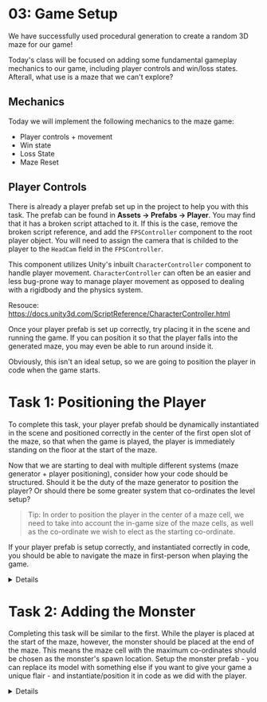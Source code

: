 # 03: Game Setup

We have successfully used procedural generation to create a random 3D maze for our game!

Today's class will be focused on adding some fundamental gameplay mechanics to our game, including player controls and win/loss states. Afterall, what use is a maze that we can't explore?

## Mechanics

Today we will implement the following mechanics to the maze game:
- Player controls + movement
- Win state
- Loss State
- Maze Reset

## Player Controls

There is already a player prefab set up in the project to help you with this task. The prefab can be found in **Assets -> Prefabs -> Player**. You may find that it has a broken script attached to it. If this is the case, remove the broken script reference, and add the `FPSController` component to the root player object. You will need to assign the camera that is childed to the player to the `HeadCam` field in the `FPSController`. 

This component utilizes Unity's inbuilt `CharacterController` component to handle player movement. `CharacterController` can often be an easier and less bug-prone way to manage player movement as opposed to dealing with a rigidbody and the physics system.

Resouce: <https://docs.unity3d.com/ScriptReference/CharacterController.html>

Once your player prefab is set up correctly, try placing it in the scene and running the game. If you can position it so that the player falls into the generated maze, you may even be able to run around inside it.

Obviously, this isn't an ideal setup, so we are going to position the player in code when the game starts.

# Task 1: Positioning the Player

To complete this task, your player prefab should be dynamically instantiated in the scene and positioned correctly in the center of the first open slot of the maze, so that when the game is played, the player is immediately standing on the floor at the start of the maze.

Now that we are starting to deal with multiple different systems (maze generator + player positioning), consider how your code should be structured. Should it be the duty of the maze generator to position the player? Or should there be some greater system that co-ordinates the level setup?

> Tip: In order to position the player in the center of a maze cell, we need to take into account the in-game size of the maze cells, as well as the co-ordinate we wish to elect as the starting co-ordinate.

If your player prefab is setup correctly, and instantiated correctly in code, you should be able to navigate the maze in first-person when playing the game.

<details>
<header>Solution Example</header>

Now that our code is growing more complex, we should consider how it is structured. The **Single Responsibility Principle** states that each class in our program should only be have one job. It doesn't really make sense that our maze generator should be performing other initialization tasks such as setting up the player, when all it should care about is creating the maze.

Create a class called `GameSetup` (or something along those lines, if you haven't already created a class to handle initialization). The class should look something like this: 


```csharp
using UnityEngine;

public class GameSetup: MonoBehaviour 
{
    [SerializeField] private int rows;
    [SerializeField] private int cols;

    [SerializeField] private MazeMeshGenerator mazeMeshGenerator;
    [SerializeField] private MazeConstructor mazeConstructor;

    public void Start() 
    {
        // Initialize our game state
        mazeConstructor.GenerateNewMaze(rows, cols);

        GeneratePlayer();
    }

    public void GeneratePlayer() 
    {
        int xCoord = 1;
        int zCoord = 1;
        Vector3 startPos = new Vector3(xCoord * mazeMeshGenerator.width, 1, zCoord * mazeMeshGenerator.width);
    
        // Obviously, this is overly verbose. We could simplify to:
        // Vector3 startPos = new Vector3(mazeMeshGenerator.width, 1, mazeMeshGenerator.width);
        // And get the same result. The point here is that we can multiply the maze cell co-ordinate with the mesh cell size to
        // get the world-space coordinate of any cell in our maze. This concept will come in handy for the next task.

        GameObject player = Instantiate(playerController, startPos, Quaternion.identity);
    }
}

```


</details>

# Task 2: Adding the Monster

Completing this task will be similar to the first. While the player is placed at the start of the maze, however, the monster should be placed at the end of the maze. This means the maze cell with the maximum co-ordinates should be chosen as the monster's spawn location. Setup the monster prefab - you can replace its model with something else if you want to give your game a unique flair - and instantiate/position it in code as we did with the player.

<details>
<header>Solution Example</header>

```csharp

public void Start() 
{
    // Initialize our game state
    mazeConstructor.GenerateNewMaze(rows, cols);

    GeneratePlayer();
    GenerateMonster();
}


public void GenerateMonster()
{
    // -1 would place the monster inside the final cell, which is closed. 
    // -2 places it in the first guaranteed open cell (assuming your maze has odd-numbered rows + cols)
    int xCoord = rows-2; 
    int zCoord = cols-2;
    Vector3 startPos = new Vector3(xCoord * mazeMeshGenerator.width, 0, zCoord * mazeMeshGenerator.width);
    GameObject newMonster = Instantiate(monster, startPos, Quaternion.identity);
}
```

</details>
